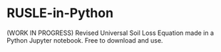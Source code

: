# RUSLE-in-Python
(WORK IN PROGRESS) Revised Universal Soil Loss Equation made in a Python Jupyter notebook. Free to download and use. 
